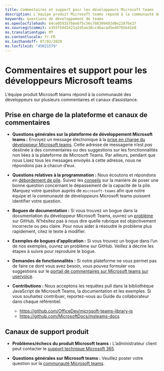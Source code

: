 ```yaml
---
title: Commentaires et support pour les développeurs Microsoft teams
description: L’équipe produit Microsoft teams répond à la communauté des développeurs sur plusieurs commentaires et canaux d’assistance.
keywords: questions de développement de teams
ms.openlocfilehash: 64ce059357bbe6f5c56c786309492d0e2287be37
ms.sourcegitcommit: e355f59d2d21a2d5ae36cc46acad5ed4765b42e0
ms.translationtype: MT
ms.contentlocale: fr-FR
ms.lasthandoff: 07/02/2020
ms.locfileid: "45021579"
---
```

# <a name="microsoft-teams-developer-support-and-feedback"></a>Commentaires et support pour les développeurs Microsoft teams

L’équipe produit Microsoft teams répond à la communauté des développeurs sur plusieurs commentaires et canaux d’assistance.

## <a name="platform-support-and-feedback-channels"></a>Prise en charge de la plateforme et canaux de commentaires

- **Questions générales sur la plateforme de développement Microsoft teams :** Envoyez un message électronique à la [prise en charge du développeur Microsoft teams](mailto:microsoftteamsdev@microsoft.com). Cette adresse de messagerie n’est _pas_ destinée à des commentaires ou des suggestions sur les fonctionnalités non liées à la plateforme de Microsoft Teams. Par ailleurs, pendant que nous Lisez tous les messages envoyés à cette adresse, nous ne répondons pas à chacun d’eux.

- **Questions relatives à la programmation :** Nous écoutons et répondons en [débordement de pile](http://stackoverflow.com/questions/tagged/microsoft-teams). Suivez les [conseils](http://stackoverflow.com/tour) sur la manière de poser une bonne question concernant le dépassement de la capacité de la pile. Marquez votre question auprès de `microsoft-teams` afin que notre équipe et la communauté de développeurs Microsoft teams puissent identifier votre question.

- **Bogues de documentation :** Si vous trouvez un bogue dans la documentation du développeur Microsoft Teams, ouvrez un [problème](https://github.com/MicrosoftDocs/msteams-docs/issues) sur GitHub. N’hésitez pas à nous dire quelle rubrique est objectivement incorrecte ou peu claire. Pour nous aider à résoudre le problème plus rapidement, citez le texte à modifier.

- **Exemples de bogues d’application :** Si vous trouvez un bogue dans l’un de nos exemples, ouvrez un problème sur GitHub. Veillez à décrire les étapes à suivre pour reproduire le bogue.

- **Demandes de fonctionnalités :** Si notre plateforme ne vous permet pas de faire ce dont vous avez besoin, vous pouvez formuler vos suggestions sur le [portail de commentaires sur Microsoft teams sur uservoice](https://aka.ms/microsoftteamsplatformsuggestions).

- **Contributions :** Nous acceptons les requêtes pull dans la bibliothèque JavaScript de Microsoft Teams, la documentation et les exemples. Si vous souhaitez contribuer, reportez-vous au Guide du collaborateur dans chaque référentiel.

  * https://github.com/OfficeDev/microsoft-teams-library-js
  * https://github.com/MicrosoftDocs/msteams-docs

## <a name="product-support-channels"></a>Canaux de support produit
- **Problèmes/échecs du produit Microsoft teams :** L’administrateur client peut contacter le [support technique Microsoft 365](https://docs.microsoft.com/microsoft-365/admin/contact-support-for-business-products?view=o365-worldwide&tabs=online).

- **Questions générales sur Microsoft teams :** Veuillez poster votre question sur la [communauté Microsoft teams](https://answers.microsoft.com/en-us/msteams/forum).
